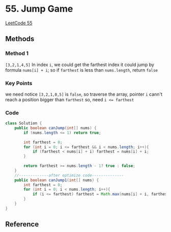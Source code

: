# 55. Jump Game

[LeetCode 55](https://leetcode.com/problems/jump-game/)


## Methods
### Method 1
`[3,2,1,4,5]`
In index `i`, we could get the farthest index it could jump by formula `nums[i] + i`; 
so if `farthest` is less than `nums.length`, return `false`
### Key Points
we need notice `[3,2,1,0,5]` is `false`, so traverse the array, pointer `i` cann't reach a position bigger than `farthest`
so, need `i <= farthest`

### Code
```java
class Solution {
    public boolean canJump(int[] nums) {
        if (nums.length <= 1) return true;
        
        int farthest = 0;         
        for (int i = 0; i <= farthest && i < nums.length; i++){
            if (farthest < nums[i] + i) farthest = nums[i] + i;                             
        }
        
        return farthest >= nums.length - 1? true : false; 
    }
    //-------------after optimize code--------------
    public boolean canJump1(int[] nums) {
        int farthest = 0;
        for (int i = 0; i < nums.length; i++){
            if (i <= farthest) farthest = Math.max(nums[i] + i, farthest); 
        }
    }
}


```


## Reference